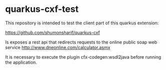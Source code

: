 # quarkus-cxf-test

This repository is intended to test the client part of this quarkus extension:

https://github.com/shumonsharif/quarkus-cxf

Is exposes a rest api that redirects requests to the online public soap web service http://www.dneonline.com/calculator.asmx

It is necessary to execute the plugin cfx-codegen:wsdl2java before running the application.
